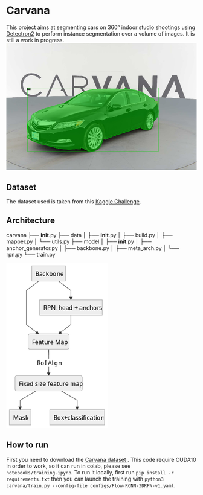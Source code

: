 # Carvana
This project aims at segmenting cars on 360° indoor studio shootings using
[Detectron2](https://github.com/facebookresearch/detectron2) to perform instance
segmentation over a volume of images. It is still a work in progress.
![car segmentation](img/car_segmentation.png)

## Dataset
The dataset used is taken from this [Kaggle Challenge](https://www.kaggle.com/c/carvana-image-masking-challenge/).

## Architecture

carvana
├── __init__.py
├── data
│  ├── __init__.py
│  ├── build.py
│  ├── mapper.py
│  └── utils.py
├── model
│  ├── __init__.py
│  ├── anchor_generator.py
│  ├── backbone.py
│  ├── meta_arch.py
│  └── rpn.py
└── train.py

![architecture](img/architecture.png)

## How to run
First you need to download the [Carvana dataset ](https://www.kaggle.com/c/carvana-image-masking-challenge/data).
This code require CUDA10 in order to work, so it can run in colab, please see
`notebooks/training.ipynb`.
To run it locally, first run `pip install -r requirements.txt` then
you can launch the training with `python3 carvana/train.py --config-file
configs/Flow-RCNN-3DRPN-v1.yaml`.
